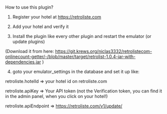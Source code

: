 How to use this plugin?


1. Register your hotel at https://retroliste.com

2. Add your hotel and verify it

3. Install the plugin like every other plugin and restart the emulator (or update plugins)

(Download it from here: https://git.krews.org/niclas3332/retrolistecom-onlinecount-getter/-/blob/master/target/retrolist-1.0.4-jar-with-dependencies.jar )

4. goto your emulator_settings in the database and set it up like:

retroliste.hotelId => your hotel id on retroliste.com 

retroliste.apiKey => Your API token (not the Verification token, you can find it in the admin panel, when you click on your hotel!)

retroliste.apiEndpoint => https://retroliste.com/v1/update/

